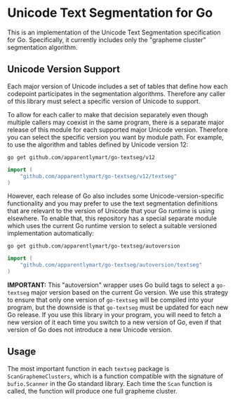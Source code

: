 # Unicode Text Segmentation for Go

This is an implementation of the Unicode Text Segmentation specification for Go.
Specifically, it currently includes only the "grapheme cluster" segmentation
algorithm.

## Unicode Version Support

Each major version of Unicode includes a set of tables that define how each
codepoint participates in the segmentation algorithms. Therefore any caller
of this library must select a specific version of Unicode to support.

To allow for each caller to make that decision separately even though
multiple callers may coexist in the same program, there is a separate
major release of this module for each supported major Unicode version.
Therefore you can select the specific version you want by module
path. For example, to use the algorithm and tables defined by Unicode
version 12:

```
go get github.com/apparentlymart/go-textseg/v12
```

```go
import (
    "github.com/apparentlymart/go-textseg/v12/textseg"
)
```

However, each release of Go also includes some Unicode-version-specific
functionality and you may prefer to use the text segmentation definitions
that are relevant to the version of Unicode that your Go runtime is
using elsewhere. To enable that, this repository has a special separate
module which uses the current Go runtime version to select a suitable
versioned implementation automatically:

```
go get github.com/apparentlymart/go-textseg/autoversion
```

```go
import (
    "github.com/apparentlymart/go-textseg/autoversion/textseg"
)
```

**IMPORTANT:** This "autoversion" wrapper uses Go build tags to select
a `go-textseg` major version based on the current Go version. We use
this strategy to ensure that only one version of `go-textseg` will
be compiled into your program, but the downside is that `go-textseg`
must be updated for each new Go release. If you use this library in
your program, you will need to fetch a new version of it each time
you switch to a new version of Go, even if that version of Go does
not introduce a new Unicode version.

## Usage

The most important function in each `textseg` package is
`ScanGraphemeClusters`, which is a function compatible with the
signature of `bufio.Scanner` in the Go standard library. Each
time the `Scan` function is called, the function will produce one
full grapheme cluster.
